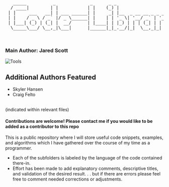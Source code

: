 <pre>   _____          _             _      _ _                             
  / ____|        | |           | |    (_) |                           
 | |     ___   __| | ___ ______| |     _| |__  _ __ __ _ _ __ _   _   
 | |    / _ \ / _` |/ _ \______| |    | | '_ \| '__/ _` | '__| | | |  
 | |___| (_) | (_| |  __/      | |____| | |_) | | | (_| | |  | |_| |  
  \_____\___/ \__,_|\___|      |______|_|_.__/|_|  \__,_|_|   \__, |  
                                                               __/ |  
                                                              |___/</pre> 
### Main Author: Jared Scott
![Tools](https://projecteuler.net/profile/JaredScott.png "")
## Additional Authors Featured
 - Skyler Hansen
 - Craig Felto

<br>(indicated within relevant files)
#### Contributions are welcome! Please contact me if you would like to be added as a contributor to this repo

This is a public repository where I will store useful code snippets, examples, and algorithms which I have gathered over the course of my time as a programmer. 

- Each of the subfolders is labeled by the language of the code contained there-in. 
- Effort has been made to add explanatory comments, descriptive titles, and validation of the desired result. . . but if there are errors please feel free to comment needed corrections or adjustments. 
